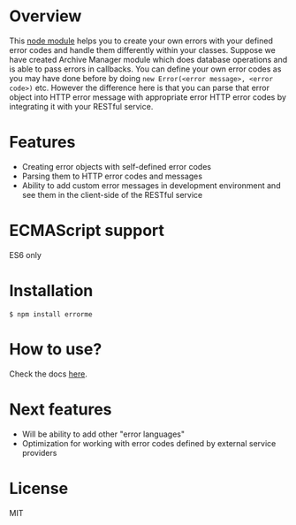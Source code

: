 # Overview
This [node module](https://www.npmjs.com/package/errorme) helps you to  create your own errors with your defined error codes and handle them differently within your classes. Suppose we have created Archive Manager module which does database operations and is able to pass errors in callbacks. You can define your own error codes as you may have done before by doing `new Error(<error message>, <error code>)` etc.  However the difference here is that you can parse that error object into HTTP error message with appropriate error HTTP error codes by integrating it with your RESTful service.

# Features
* Creating error objects with self-defined error codes
* Parsing them to HTTP error codes and messages
* Ability to  add custom error messages in development environment and see them in the client-side of the RESTful service

# ECMAScript support
ES6 only

# Installation
`$ npm install errorme`

# How to use?
Check the docs [here](https://kmanaseryan.github.io/).

# Next features
* Will be ability to add other "error languages"
* Optimization for working with error codes defined by external service providers
    
# License
MIT        






















